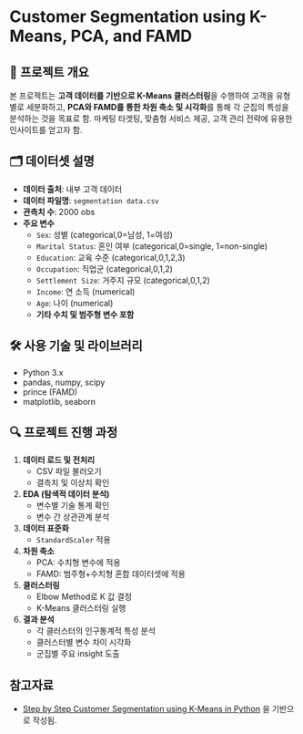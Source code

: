# Customer Segmentation using K-Means, PCA, and FAMD

## 📌 프로젝트 개요
본 프로젝트는 **고객 데이터를 기반으로 K-Means 클러스터링**을 수행하여 고객을 유형별로 세분화하고, **PCA와 FAMD를 통한 차원 축소 및 시각화**를 통해 각 군집의 특성을 분석하는 것을 목표로 함.
마케팅 타겟팅, 맞춤형 서비스 제공, 고객 관리 전략에 유용한 인사이트를 얻고자 함.

## 🗂️ 데이터셋 설명
- **데이터 출처**: 내부 고객 데이터
- **데이터 파일명**: `segmentation data.csv`
- **관측치 수**: 2000 obs
- **주요 변수**
  - `Sex`: 성별 (categorical,0=남성, 1=여성)
  - `Marital Status`: 혼인 여부 (categorical,0=single, 1=non-single)
  - `Education`: 교육 수준 (categorical,0,1,2,3)
  - `Occupation`: 직업군 (categorical,0,1,2)
  - `Settlement Size`: 거주지 규모 (categorical,0,1,2)
  - `Income`: 연 소득 (numerical)
  - `Age`: 나이 (numerical)
  - **기타 수치 및 범주형 변수 포함**

## 🛠️ 사용 기술 및 라이브러리
- Python 3.x
- pandas, numpy, scipy
- prince (FAMD)
- matplotlib, seaborn

## 🔍 프로젝트 진행 과정
1. **데이터 로드 및 전처리**
   - CSV 파일 불러오기
   - 결측치 및 이상치 확인
2. **EDA (탐색적 데이터 분석)**
   - 변수별 기술 통계 확인
   - 변수 간 상관관계 분석
3. **데이터 표준화**
   - `StandardScaler` 적용
4. **차원 축소**
   - PCA: 수치형 변수에 적용
   - FAMD: 범주형+수치형 혼합 데이터셋에 적용
5. **클러스터링**
   - Elbow Method로 K 값 결정
   - K-Means 클러스터링 실행
6. **결과 분석**
   - 각 클러스터의 인구통계적 특성 분석
   - 클러스터별 변수 차이 시각화
   - 군집별 주요 insight 도출

## 참고자료
- [Step by Step Customer Segmentation using K-Means in Python](https://medium.com/@ugursavci/step-by-step-customer-segmentation-using-k-means-and-pca-in-python-5733822295b6) 을 기반으로 작성됨.



